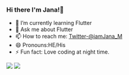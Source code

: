 ### Hi there I'm Jana!👋

<!--
**iamJana/iamJana** is a ✨ _special_ ✨ repository because its `README.md` (this file) appears on your GitHub profile.

Here are some ideas to get you started:
-->

- 🌱 I’m currently learning Flutter
- 💬 Ask me about Flutter
- 📫 How to reach me: [Twitter-@iamJana_M](https://twitter.com/iamJana_M)
- 😄 Pronouns:HE/His
- ⚡ Fun fact: Love coding at night time.


<img src="https://github-readme-stats.vercel.app/api?username=iamJana&&show_icons=true&hide_border=true">
<img src="https://github-readme-stats.vercel.app/api/top-langs/?username=iamJana&layout=compact">
